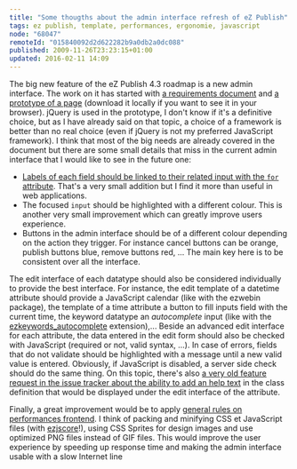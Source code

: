 ```yaml
---
title: "Some thougths about the admin interface refresh of eZ Publish"
tags: ez publish, template, performances, ergonomie, javascript
node: "68047"
remoteId: "015840092d2d622282b9a0db2a0dc088"
published: 2009-11-26T23:23:15+01:00
updated: 2016-02-11 14:09
---
```


The big new feature of the eZ Publish 4.3 roadmap is a new admin interface. The work on it
has started with [a requirements
document](https://github.com/ezsystems/ezpublish-legacy/blob/master/doc/specifications/4.3/admin_refresh/functional_requirements.txt)
and [a prototype of a
page](https://github.com/ezsystems/ezpublish-legacy/tree/master/doc/specifications/4.3/admin_refresh/concepts)
(download it locally if you want to see it in your browser). jQuery is used in
the prototype, I don't know if it's a definitive choice, but as I have already
said on that topic, a choice of a framework is better than no real choice (even
if jQuery is not my preferred JavaScript framework). I think that most of the
big needs are already covered in the document but there are some small details
that miss in the current admin interface that I would like to see in the future
one:

* [Labels of each field should be linked to their related input with the
<code>for</code> attribute](http://issues.ez.no/13503). That's a very small
addition but I find it more than useful in web applications.
* The focused
<code>input</code> should be highlighted with a different colour. This is
another very small improvement which can greatly improve users experience.
* Buttons in the admin interface should be of a different colour depending on the
action they trigger. For instance cancel buttons can be orange, publish buttons
blue, remove buttons red, ... The main key here is to be consistent over all the
interface.

The edit interface of each datatype should also be considered individually to
provide the best interface. For instance, the edit template of a datetime
attribute should provide a JavaScript calendar (like with the ezwebin package),
the template of a time attribute a button to fill inputs field with the current
time, the keyword datatype an *autocomplete* input (like with the
[ezkeywords_autocomplete](http://projects.ez.no/ezkeyword_autocomplete)
extension),... Beside an advanced edit interface for each attribute, the data
entered in the edit form should also be checked with JavaScript (required or
not, valid syntax, ...). In case of errors, fields that do not validate should
be highlighted with a message until a new valid value is entered. Obviously, if
JavaScript is disabled, a server side check should do the same thing. On this
topic, there's also [a very old feature request in the issue tracker about the
ability to add an help text](http://issues.ez.no/1895) in the class definition
that would be displayed under the edit interface of the attribute.


Finally, a great improvement would be to apply [general rules on performances
frontend](/post/livre-high-performances-web-sites). I think of packing and
minifying CSS et JavaScript files (with
[ezjscore](http://projects.ez.no/ezjscore)!), using CSS Sprites for design
images and use optimized PNG files instead of GIF files. This would improve the
user experience by speeding up response time and making the admin interface
usable with a slow Internet line
